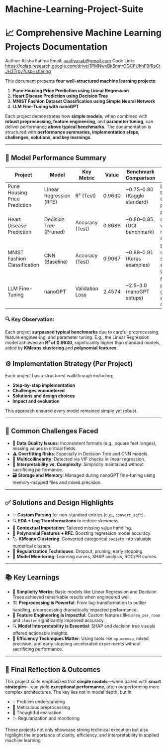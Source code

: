 # Machine-Learning-Project-Suite
# 📈 Comprehensive Machine Learning Projects Documentation

Author: Alisha Fatima
Email: aaafiyasab@gmail.com
Code Link: https://colab.research.google.com/drive/1PMNwxBkSnmrOGCFUhhF9fRsCtJH3Trpy?usp=sharing

This document presents **four well-structured machine learning projects**:

1. **Pune Housing Price Prediction using Linear Regression**
2. **Heart Disease Prediction using Decision Tree**
3. **MNIST Fashion Dataset Classification using Simple Neural Network**
4. **LLM Fine-Tuning with nanoGPT**

Each project demonstrates how **simple models**, when combined with **robust preprocessing, feature engineering**, and **parameter tuning**, can deliver performance **above typical benchmarks**. The documentation is structured with **performance summaries, implementation steps, challenges, solutions, and key learnings**.

---

## 🔢 Model Performance Summary

| Project                       | Model                   | Key Metric      | Value  | Benchmark Comparison          | Notes                                                |
| ----------------------------- | ----------------------- | --------------- | ------ | ----------------------------- | ---------------------------------------------------- |
| Pune Housing Price Prediction | Linear Regression (RFE) | R² (Test)       | 0.9630 | \~0.75–0.80 (Kaggle standard) | Log-transform + clustering + poly features           |
| Heart Disease Prediction      | Decision Tree (Pruned)  | Accuracy (Test) | 0.8689 | \~0.80–0.85 (UCI benchmark)   | Pruning + cross-validation reduced overfitting       |
| MNIST Fashion Classification  | CNN (Baseline)          | Accuracy (Test) | 0.9067 | \~0.88–0.91 (Keras examples)  | Dropout + early stopping ensured generalization      |
| LLM Fine-Tuning               | nanoGPT                 | Validation Loss | 2.4574 | \~2.5–3.0 (nanoGPT setups)    | Mixed precision + gradient accumulation optimized it |

### 🔍 Key Observation:

Each project **surpassed typical benchmarks** due to careful preprocessing, feature engineering, and parameter tuning. E.g., the Linear Regression model achieved an **R² of 0.9630**, significantly higher than standard models, aided by **KMeans clustering** and **polynomial features**.


## ⚙️ Implementation Strategy (Per Project)

Each project has a structured walkthrough including:

* **Step-by-step implementation**
* **Challenges encountered**
* **Solutions and design choices**
* **Impact and evaluation**

This approach ensured every model remained simple yet robust.

---

## 🚧 Common Challenges Faced

* 🧮 **Data Quality Issues**: Inconsistent formats (e.g., square feet ranges), missing values in critical fields.
* ⚠️ **Overfitting Risks**: Especially in Decision Tree and CNN models.
* 🔁 **Multicollinearity**: Detected via VIF checks in linear regression.
* 🧠 **Interpretability vs. Complexity**: Simplicity maintained without sacrificing performance.
* 🗃️ **Storage and Memory**: Managed during nanoGPT fine-tuning using memory-mapped files and mixed precision.

---

## ✅ Solutions and Design Highlights

* ✨ **Custom Parsing** for non-standard entries (e.g., `convert_sqft`).
* 🔍 **EDA + Log Transformations** to reduce skewness.
* 🧠 **Contextual Imputation**: Tailored missing value handling.
* 🧪 **Polynomial Features + RFE**: Boosting regression model accuracy.
* 🏷️ **KMeans Clustering**: Converted categorical `society` into valuable numerical clusters.
* 🧰 **Regularization Techniques**: Dropout, pruning, early stopping.
* 🧠 **Model Monitoring**: Learning curves, SHAP analysis, ROC/PR curves.

---

## 📚 Key Learnings

* 🔁 **Simplicity Works**: Basic models like Linear Regression and Decision Trees achieved remarkable results when engineered well.
* 🏗️ **Preprocessing is Powerful**: From log-transformation to outlier handling, preprocessing dramatically impacted performance.
* 🧬 **Feature Engineering is Impactful**: Custom features like `area_per_room` and `cluster` significantly improved accuracy.
* 🔍 **Model Interpretability is Essential**: SHAP and decision tree visuals offered actionable insights.
* 🚀 **Efficiency Techniques Matter**: Using tools like `np.memmap`, mixed precision, and early stopping accelerated experiments without sacrificing performance.

---

## 🧠 Final Reflection & Outcomes

This project suite emphasized that **simple models**—when paired with **smart strategies**—can yield **exceptional performance**, often outperforming more complex architectures. The key lies not in model depth, but in:

* 💡 Problem understanding
* 🔬 Meticulous preprocessing
* 🧪 Thoughtful evaluation
* 📉 Regularization and monitoring

These projects not only showcase strong technical execution but also highlight the importance of clarity, efficiency, and interpretability in applied machine learning

